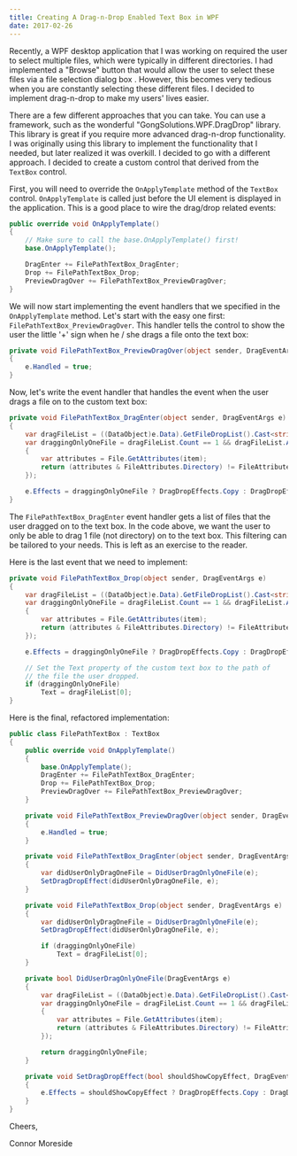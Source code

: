 ```yaml
---
title: Creating A Drag-n-Drop Enabled Text Box in WPF
date: 2017-02-26
---
```


Recently, a WPF desktop application that I was working on required the user 
to select multiple files, which were typically in different directories. I had 
implemented a "Browse" button that would allow the user to select these files 
via a file selection dialog box . However, this becomes very tedious when you 
are constantly selecting these different files. I decided to implement drag-n-drop
to make my users' lives easier.

There are a few different approaches that you can take. You can use 
a framework, such as the wonderful "GongSolutions.WPF.DragDrop" 
library. This library is great if you require more advanced
drag-n-drop functionality. I was originally using this library to implement 
the functionality that I needed, but later realized it was overkill. I 
decided to go with a different approach. I decided to create a custom control
that derived from the ```TextBox``` control.

First, you will need to override the ``OnApplyTemplate`` method of 
the ```TextBox``` control.  ```OnApplyTemplate``` is called just before the
UI element is displayed in the application. This is a good place to
wire the drag/drop related events:  
  
```cs
public override void OnApplyTemplate()
{
    // Make sure to call the base.OnApplyTemplate() first!
    base.OnApplyTemplate();

    DragEnter += FilePathTextBox_DragEnter;
    Drop += FilePathTextBox_Drop;
    PreviewDragOver += FilePathTextBox_PreviewDragOver;
}
```
  
We will now start implementing the event handlers that we specified 
in the ```OnApplyTemplate``` method. Let's start with the easy one 
first: ```FilePathTextBox_PreviewDragOver```. This handler tells the 
control to show the user the little '+' sign when he / she drags a file 
onto the text box:

```cs
private void FilePathTextBox_PreviewDragOver(object sender, DragEventArgs e)
{
    e.Handled = true;
}
```

Now, let's write the event handler that handles the event when the user drags 
a file on to the custom text box:  
  
```cs
private void FilePathTextBox_DragEnter(object sender, DragEventArgs e)
{
    var dragFileList = ((DataObject)e.Data).GetFileDropList().Cast<string>().ToList();
    var draggingOnlyOneFile = dragFileList.Count == 1 && dragFileList.All(item =>
    {
        var attributes = File.GetAttributes(item);
        return (attributes & FileAttributes.Directory) != FileAttributes.Directory;
    });

    e.Effects = draggingOnlyOneFile ? DragDropEffects.Copy : DragDropEffects.None;
}
```

The ```FilePathTextBox_DragEnter``` event handler gets a list of files that the user 
dragged on to the text box. In the code above, we want the user to only be able to 
drag 1 file (not directory) on to the text box. This filtering can be tailored to your 
needs. This is left as an exercise to the reader.  
  
Here is the last event that we need to implement:  

```cs
private void FilePathTextBox_Drop(object sender, DragEventArgs e)
{
    var dragFileList = ((DataObject)e.Data).GetFileDropList().Cast<string>().ToList();
    var draggingOnlyOneFile = dragFileList.Count == 1 && dragFileList.All(item =>
    {
        var attributes = File.GetAttributes(item);
        return (attributes & FileAttributes.Directory) != FileAttributes.Directory;
    });

    e.Effects = draggingOnlyOneFile ? DragDropEffects.Copy : DragDropEffects.None;

    // Set the Text property of the custom text box to the path of
    // the file the user dropped.
    if (draggingOnlyOneFile)
        Text = dragFileList[0];
}
```

Here is the final, refactored implementation:  
  
```cs
public class FilePathTextBox : TextBox
{
    public override void OnApplyTemplate()
    {
        base.OnApplyTemplate();
        DragEnter += FilePathTextBox_DragEnter;
        Drop += FilePathTextBox_Drop;
        PreviewDragOver += FilePathTextBox_PreviewDragOver;
    }

    private void FilePathTextBox_PreviewDragOver(object sender, DragEventArgs e)
    {
        e.Handled = true;
    }

    private void FilePathTextBox_DragEnter(object sender, DragEventArgs e)
    {
        var didUserOnlyDragOneFile = DidUserDragOnlyOneFile(e);
        SetDragDropEffect(didUserOnlyDragOneFile, e);
    }

    private void FilePathTextBox_Drop(object sender, DragEventArgs e)
    {
        var didUserOnlyDragOneFile = DidUserDragOnlyOneFile(e);
        SetDragDropEffect(didUserOnlyDragOneFile, e);

        if (draggingOnlyOneFile)
            Text = dragFileList[0];
    }

    private bool DidUserDragOnlyOneFile(DragEventArgs e)
    {
        var dragFileList = ((DataObject)e.Data).GetFileDropList().Cast<string>().ToList();
        var draggingOnlyOneFile = dragFileList.Count == 1 && dragFileList.All(item =>
        {
            var attributes = File.GetAttributes(item);
            return (attributes & FileAttributes.Directory) != FileAttributes.Directory;
        });

        return draggingOnlyOneFile;
    }

    private void SetDragDropEffect(bool shouldShowCopyEffect, DragEventArgs e)
    {
        e.Effects = shouldShowCopyEffect ? DragDropEffects.Copy : DragDropEffects.None;
    }
}
```

Cheers,  

Connor Moreside 
